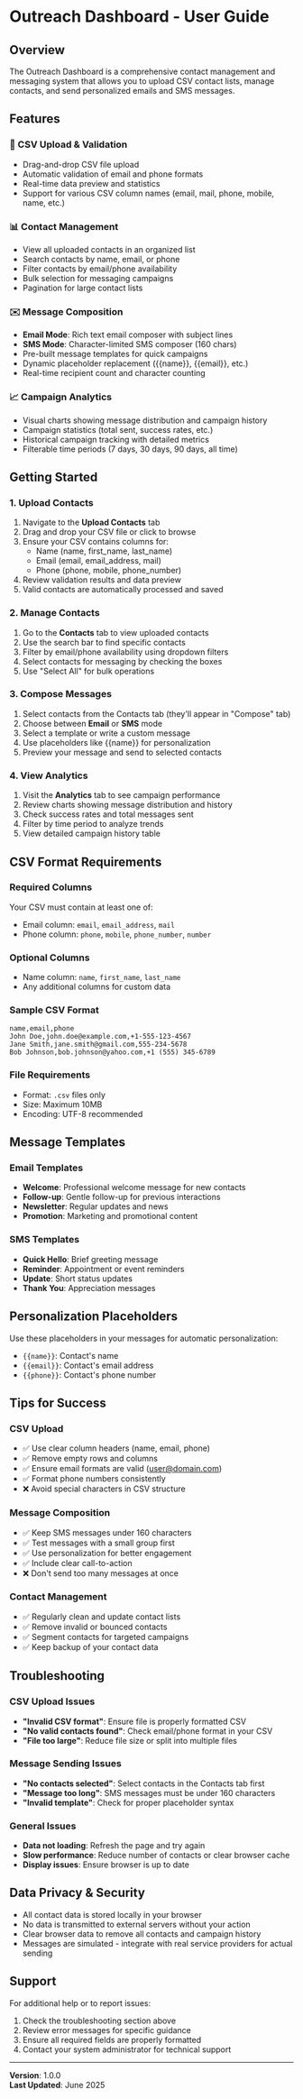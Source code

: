 # Outreach Dashboard - User Guide

## Overview
The Outreach Dashboard is a comprehensive contact management and messaging system that allows you to upload CSV contact lists, manage contacts, and send personalized emails and SMS messages.

## Features

### 🔄 CSV Upload & Validation
- Drag-and-drop CSV file upload
- Automatic validation of email and phone formats
- Real-time data preview and statistics
- Support for various CSV column names (email, mail, phone, mobile, name, etc.)

### 📊 Contact Management
- View all uploaded contacts in an organized list
- Search contacts by name, email, or phone
- Filter contacts by email/phone availability
- Bulk selection for messaging campaigns
- Pagination for large contact lists

### ✉️ Message Composition
- **Email Mode**: Rich text email composer with subject lines
- **SMS Mode**: Character-limited SMS composer (160 chars)
- Pre-built message templates for quick campaigns
- Dynamic placeholder replacement ({{name}}, {{email}}, etc.)
- Real-time recipient count and character counting

### 📈 Campaign Analytics
- Visual charts showing message distribution and campaign history
- Campaign statistics (total sent, success rates, etc.)
- Historical campaign tracking with detailed metrics
- Filterable time periods (7 days, 30 days, 90 days, all time)

## Getting Started

### 1. Upload Contacts
1. Navigate to the **Upload Contacts** tab
2. Drag and drop your CSV file or click to browse
3. Ensure your CSV contains columns for:
   - Name (name, first_name, last_name)
   - Email (email, email_address, mail)
   - Phone (phone, mobile, phone_number)
4. Review validation results and data preview
5. Valid contacts are automatically processed and saved

### 2. Manage Contacts
1. Go to the **Contacts** tab to view uploaded contacts
2. Use the search bar to find specific contacts
3. Filter by email/phone availability using dropdown filters
4. Select contacts for messaging by checking the boxes
5. Use "Select All" for bulk operations

### 3. Compose Messages
1. Select contacts from the Contacts tab (they'll appear in "Compose" tab)
2. Choose between **Email** or **SMS** mode
3. Select a template or write a custom message
4. Use placeholders like {{name}} for personalization
5. Preview your message and send to selected contacts

### 4. View Analytics
1. Visit the **Analytics** tab to see campaign performance
2. Review charts showing message distribution and history
3. Check success rates and total messages sent
4. Filter by time period to analyze trends
5. View detailed campaign history table

## CSV Format Requirements

### Required Columns
Your CSV must contain at least one of:
- Email column: `email`, `email_address`, `mail`
- Phone column: `phone`, `mobile`, `phone_number`, `number`

### Optional Columns
- Name column: `name`, `first_name`, `last_name`
- Any additional columns for custom data

### Sample CSV Format
```csv
name,email,phone
John Doe,john.doe@example.com,+1-555-123-4567
Jane Smith,jane.smith@gmail.com,555-234-5678
Bob Johnson,bob.johnson@yahoo.com,+1 (555) 345-6789
```

### File Requirements
- Format: `.csv` files only
- Size: Maximum 10MB
- Encoding: UTF-8 recommended

## Message Templates

### Email Templates
- **Welcome**: Professional welcome message for new contacts
- **Follow-up**: Gentle follow-up for previous interactions
- **Newsletter**: Regular updates and news
- **Promotion**: Marketing and promotional content

### SMS Templates
- **Quick Hello**: Brief greeting message
- **Reminder**: Appointment or event reminders
- **Update**: Short status updates
- **Thank You**: Appreciation messages

## Personalization Placeholders

Use these placeholders in your messages for automatic personalization:
- `{{name}}`: Contact's name
- `{{email}}`: Contact's email address
- `{{phone}}`: Contact's phone number

## Tips for Success

### CSV Upload
- ✅ Use clear column headers (name, email, phone)
- ✅ Remove empty rows and columns
- ✅ Ensure email formats are valid (user@domain.com)
- ✅ Format phone numbers consistently
- ❌ Avoid special characters in CSV structure

### Message Composition
- ✅ Keep SMS messages under 160 characters
- ✅ Test messages with a small group first
- ✅ Use personalization for better engagement
- ✅ Include clear call-to-action
- ❌ Don't send too many messages at once

### Contact Management
- ✅ Regularly clean and update contact lists
- ✅ Remove invalid or bounced contacts
- ✅ Segment contacts for targeted campaigns
- ✅ Keep backup of your contact data

## Troubleshooting

### CSV Upload Issues
- **"Invalid CSV format"**: Ensure file is properly formatted CSV
- **"No valid contacts found"**: Check email/phone format in your CSV
- **"File too large"**: Reduce file size or split into multiple files

### Message Sending Issues
- **"No contacts selected"**: Select contacts in the Contacts tab first
- **"Message too long"**: SMS messages must be under 160 characters
- **"Invalid template"**: Check for proper placeholder syntax

### General Issues
- **Data not loading**: Refresh the page and try again
- **Slow performance**: Reduce number of contacts or clear browser cache
- **Display issues**: Ensure browser is up to date

## Data Privacy & Security

- All contact data is stored locally in your browser
- No data is transmitted to external servers without your action
- Clear browser data to remove all contacts and campaign history
- Messages are simulated - integrate with real service providers for actual sending

## Support

For additional help or to report issues:
1. Check the troubleshooting section above
2. Review error messages for specific guidance
3. Ensure all required fields are properly formatted
4. Contact your system administrator for technical support

---

**Version**: 1.0.0  
**Last Updated**: June 2025
